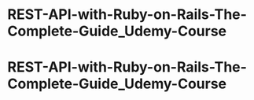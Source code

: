 # REST-API-with-Ruby-on-Rails-The-Complete-Guide_Udemy-Course
# REST-API-with-Ruby-on-Rails-The-Complete-Guide_Udemy-Course
